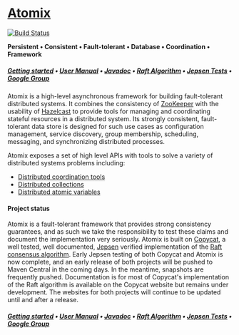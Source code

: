 [Atomix][Website]
=======

[![Build Status](https://travis-ci.org/atomix/atomix.png)](https://travis-ci.org/atomix/atomix)

**Persistent • Consistent • Fault-tolerant • Database • Coordination • Framework**

##### [Getting started][Getting started] • [User Manual][User manual] • [Javadoc][Javadoc] • [Raft Algorithm][Copycat] • [Jepsen Tests](https://github.com/atomix/atomix-jepsen) • [Google Group][Google group]

Atomix is a high-level asynchronous framework for building fault-tolerant distributed systems. It combines the consistency of
[ZooKeeper](https://zookeeper.apache.org/) with the usability of [Hazelcast](http://hazelcast.org/) to provide tools for managing
and coordinating stateful resources in a distributed system. Its strongly consistent, fault-tolerant data store is designed for
such use cases as configuration management, service discovery, group membership, scheduling, messaging, and synchronizing distributed
processes.

Atomix exposes a set of high level APIs with tools to solve a variety of distributed systems problems including:
* [Distributed coordination tools](http://atomix.io/atomix/user-manual/coordination/)
* [Distributed collections](http://atomix.io/atomix/user-manual/collections/)
* [Distributed atomic variables](http://atomix.io/atomix/user-manual/atomics/)

#### Project status

Atomix is a fault-tolerant framework that provides strong consistency guarantees, and as such we take the responsibility
to test these claims and document the implementation very seriously. Atomix is built on [Copycat][Copycat], a well tested,
well documented, [Jepsen](https://github.com/atomix/atomix-jepsen) verified implementation of the
[Raft consensus algorithm](https://raft.github.io/). Early Jepsen testing of both Copycat and Atomix is now complete,
and an early release of both projects will be pushed to Maven Central in the coming days. In the meantime, snapshots
are frequently pushed. Documentation is for most of Copycat's implementation of the Raft algorithm is available on the
Copycat website but remains under development. The websites for both projects will continue to be updated until and
after a release.

##### [Getting started][Getting started] • [User Manual][User manual] • [Javadoc][Javadoc] • [Raft Algorithm][Copycat] • [Jepsen Tests](https://github.com/atomix/atomix-jepsen) • [Google Group][Google group]

[Website]: http://atomix.github.io/atomix/
[Getting started]: http://atomix.io/atomix/getting-started/
[User manual]: http://atomix.io/atomix/user-manual/
[Google group]: https://groups.google.com/forum/#!forum/copycat
[Javadoc]: http://atomix.io/atomix/api/latest/
[Raft]: https://raft.github.io/
[Copycat]: http://github.com/atomix/copycat
[Catalyst]: http://github.com/atomix/catalyst

